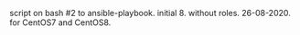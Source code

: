 script on bash #2 to ansible-playbook.
initial 8.
without roles.
26-08-2020.
for CentOS7 and CentOS8.
